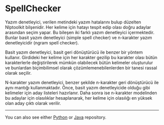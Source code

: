 # SpellChecker

Yazım denetleyici, verilen metindeki yazım hatalarını bulup düzelten Nlptoolkit bilşenidir. Her kelime için hatayı tespit edip olası doğru adaylar arasından seçim yapar. Bu bileşen iki farklı yazım denetleyici içermektedir. Bunlar basit yazım denetleyici (simple spell checker) ve n-karakter yazım denetleyicidir (ngram spell checker).

Basit yazım denetleyici, basit geri dönüştürücü ile benzer bir yöntem kullanır. Girdideki her kelime için her karakter gezilip bu karakter olası bütün karakterlerle değiştirilerek mümkün olabilecek bütün kelimeler oluşturulur ve bunlardan biçimbilimsel olarak çözümlemenebilenlerden bir tanesi rassal olarak seçilir.

N-karakter yazım denetleyici, benzer şekilde n-karakter geri dönüştürücü ile aynı mantığı kullanmaktadır. Önce, basit yazım denetleyicide olduğu gibi kelimeler için aday listeleri hazırlanır. Daha sonra ise n-karakter modelinden bu adaylar için olasılıklar hesaplanarak, her kelime için olasılığı en yüksek olan aday çıktı olarak verilir.

-------------------------
You can also see either [Python](https://github.com/olcaytaner/TurkishSpellChecker-Py) 
or [Java](https://github.com/olcaytaner/TurkishSpellChecker) repository.
